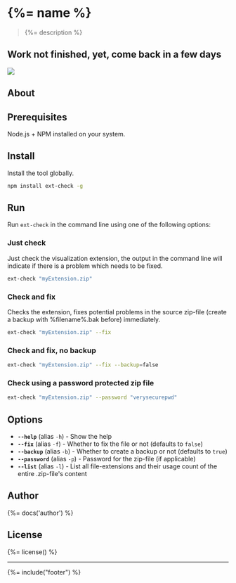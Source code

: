 # {%= name %}
> {%= description %}

## Work not finished, yet, come back in a few days

[![](http://serve.mod.bz/branch/)](https://github.com/stefanwalther/ext-check)

## About  


## Prerequisites  
Node.js + NPM installed on your system.

## Install  
Install the tool globally.

```bash
npm install ext-check -g  
```

## Run  
Run `ext-check` in the command line using one of the following options:

### Just check  
Just check the visualization extension, the output in the command line will indicate if there is a problem which needs to be fixed.

```bash
ext-check "myExtension.zip"
```

### Check and fix  
Checks the extension, fixes potential problems in the source zip-file (create a backup with %filename%.bak before) immediately.

```bash
ext-check "myExtension.zip" --fix
```

### Check and fix, no backup  

```bash
ext-check "myExtension.zip" --fix --backup=false
```

### Check using a password protected zip file  

```bash
ext-check "myExtension.zip" --password "verysecurepwd"
```

## Options

* **`--help`** (alias `-h`) - Show the help
* **`--fix`** (alias `-f`) - Whether to fix the file or not (defaults to `false`)
* **`--backup`** (alias `-b`) - Whether to create a backup or not (defaults to `true`)
* **`--password`** (alias `-p`) - Password for the zip-file (if applicable)
* **`--list`** (alias `-l`) - List all file-extensions and their usage count of the entire .zip-file's content

## Author
{%= docs('author') %}

## License
{%= license() %}

***

{%= include("footer") %}
